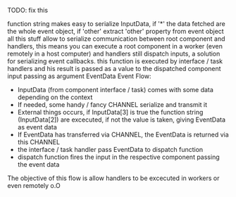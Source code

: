 TODO: fix this

function string makes easy to serialize InputData, if '*' the data fetched are the whole event object, if 'other' extract 'other' property from event object
   all this stuff allow to serialize communication between root component and handlers, this means you can execute a root component in a worker (even remotely in a host computer)
   and handlers still dispatch inputs, a solution for serializing event callbacks.
   this function is executed by interface / task handlers and his result is passed as a value to the dispatched component input passing as argument EventData
 Event Flow:
  - InputData (from component interface / task) comes with some data depending on the context
  - If needed, some handy / fancy CHANNEL serialize and transmit it
  - External things occurs, if InputData[3] is true the function string (InputData[2]) are excecuted, if not the value is taken, giving EventData as event data
  - If EventData has transferred via CHANNEL, the EventData is returned via this CHANNEL
  - the interface / task handler pass EventData to dispatch function
  - dispatch function fires the input in the respective component passing the event data

 The objective of this flow is allow handlers to be excecuted in workers or even remotely o.O
